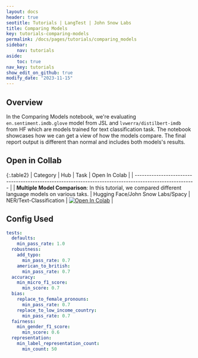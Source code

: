 ```yaml
---
layout: docs
header: true
seotitle: Tutorials | LangTest | John Snow Labs
title: Comparing Models
key: tutorials-comparing-models
permalink: /docs/pages/tutorials/comparing_models
sidebar:
    nav: tutorials
aside:
    toc: true
nav_key: tutorials
show_edit_on_github: true
modify_date: "2023-11-15"
---
```


<div class="main-docs" markdown="1"><div class="h3-box" markdown="1">

## Overview

In the Comparing Models notebook, we're evaluating `en.sentiment.imdb.glove` model from JSL and `lvwerra/distilbert-imdb` from HF which are models trained for text classification task. The notebook showcases how we can get a view of how the models compare. The final report output is different than normal and includes both models's results.

## Open in Collab

{:.table2}
| Category                                                                                                | Hub                               | Task                    | Open In Colab                                                                                                                                                                                              |
| ------------------------------------------------------------------------------------------------------- |
| **Multiple Model Comparison**: In this tutorial, we compared different language models on various taks. | Hugging Face/John Snow Labs/Spacy | NER/Text-Classification | [![Open In Colab](https://colab.research.google.com/assets/colab-badge.svg)](https://colab.research.google.com/github/JohnSnowLabs/langtest/blob/main/demo/tutorials/misc/Comparing_Models_Notebook.ipynb) |

<div class="main-docs" markdown="1"><div class="h3-box" markdown="1">


## Config Used

```yml 
tests:
  defaults:
    min_pass_rate: 1.0
  robustness:
    add_typo:
      min_pass_rate: 0.7
    american_to_british:
      min_pass_rate: 0.7
  accuracy:
    min_micro_f1_score:
      min_score: 0.7
  bias:
    replace_to_female_pronouns:
      min_pass_rate: 0.7
    replace_to_low_income_country:
      min_pass_rate: 0.7
  fairness:
    min_gender_f1_score:
      min_score: 0.6
  representation:
    min_label_representation_count:
      min_count: 50
```

<div class="main-docs" markdown="1"><div class="h3-box" markdown="1">


</div></div>

